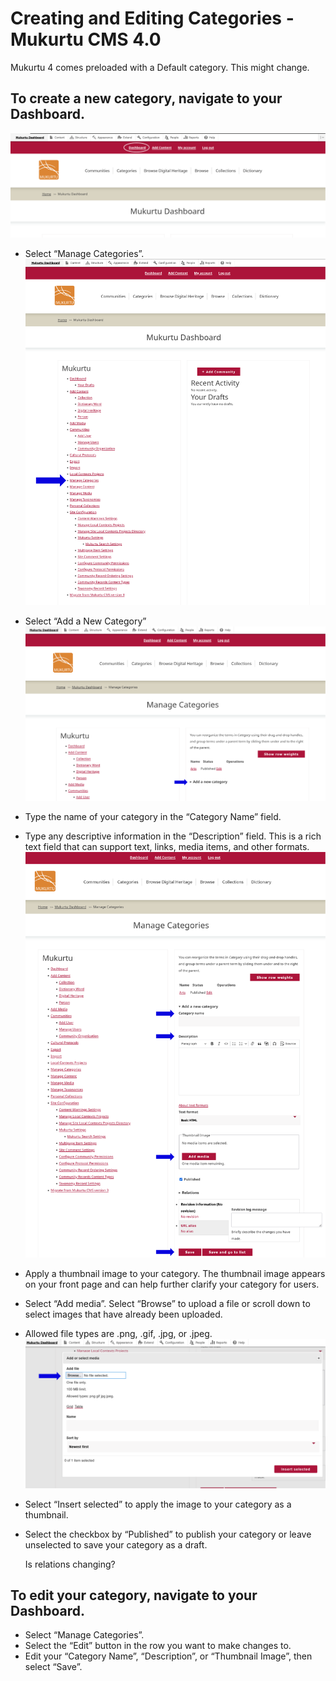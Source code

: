 # Creating and Editing Categories - Mukurtu CMS 4.0 

Mukurtu 4 comes preloaded with a Default category. This might change.

## To create a new category, navigate to your Dashboard.  
![creating categories 1](../embeds/categories1.png)
- Select “Manage Categories”. 
![creating categories 2](../embeds/categories2.png)
- Select “Add a New Category” 
 ![creating categories 3](../embeds/categories3.png)
- Type the name of your category in the “Category Name” field.  
- Type any descriptive information in the “Description” field. This is a rich text field that can support text, links, media items, and other formats. 
![creating categories 4](../embeds/categories4.png)
- Apply a thumbnail image to your category. The thumbnail image appears on your front page and can help further clarify your category for users. 
- Select “Add media”. Select “Browse” to upload a file or scroll down to select images that have already been uploaded.  
- Allowed file types are .png, .gif, .jpg, or .jpeg. 
![creating categories 5](../embeds/categories5.png)
- Select “Insert selected” to apply the image to your category as a thumbnail. 
- Select the checkbox by “Published” to publish your category or leave unselected to save your category as a draft. 

    Is relations changing?

## To edit your category, navigate to your Dashboard.  

- Select “Manage Categories”. 
- Select the “Edit” button in the row you want to make changes to. 
- Edit your “Category Name”, “Description”, or “Thumbnail Image”, then select “Save”. 